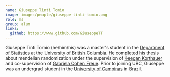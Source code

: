 ```yaml
---
name: Giuseppe Tinti Tomio
image: images/people/giuseppe-tinti-tomio.png
role: ms
group: alum
links:
  github: https://www.github.com/GiuseppeTT
---
```


Giuseppe Tinti Tomio (he/him/his) was a master's student in the [Department of Statistics](https://www.stat.ubc.ca) at the [University of British Columbia](https://ubc.ca). He completed his thesis about mendelian randomization under the supervision of [Keegan Korthauer](https://www.korthauerlab.com/) and co-supervision of [Gabriela Cohen Freue](https://gcohenfr.github.io/). Prior to joining UBC, Giuseppe was an undergrad student in the [University of Campinas](https://www.unicamp.br/unicamp/index.php/english) in Brazil.
